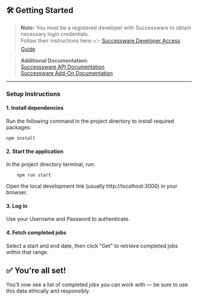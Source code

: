 ## 🛠️ Getting Started

> **Note:** You must be a registered developer with Successware to obtain necessary login credentials.  
> Follow their instructions here:
>  👉 [Successware Developer Access Guide](docs/SuccesswareAdd-OnRegistration-V.1.1.docx)

> **Additional Documentation:**  
> [Successsware API Documentation](docs/SuccesswareAPIDocumentationforThird-PartyCustomIntegrators-V1.1.docx)  
> [Successware Add-On Documentation](docs/SuccesswareAdd-OnProgram-V.1.1.docx)  
---

### Setup Instructions

#### 1. Install dependencies

Run the following command in the project directory to install required packages:

```
npm install
```

#### 2. Start the application
In the project directory terminal, run:
```
    npm run start
```
Open the local development link (usually http://localhost:3000) in your browser.

#### 3. Log in
Use your Username and Password to authenticate.

#### 4. Fetch completed jobs
Select a start and end date, then click "Get" to retrieve completed jobs within that range.

## ✅ You're all set!

You’ll now see a list of completed jobs you can work with — be sure to use this data ethically and responsibly.

